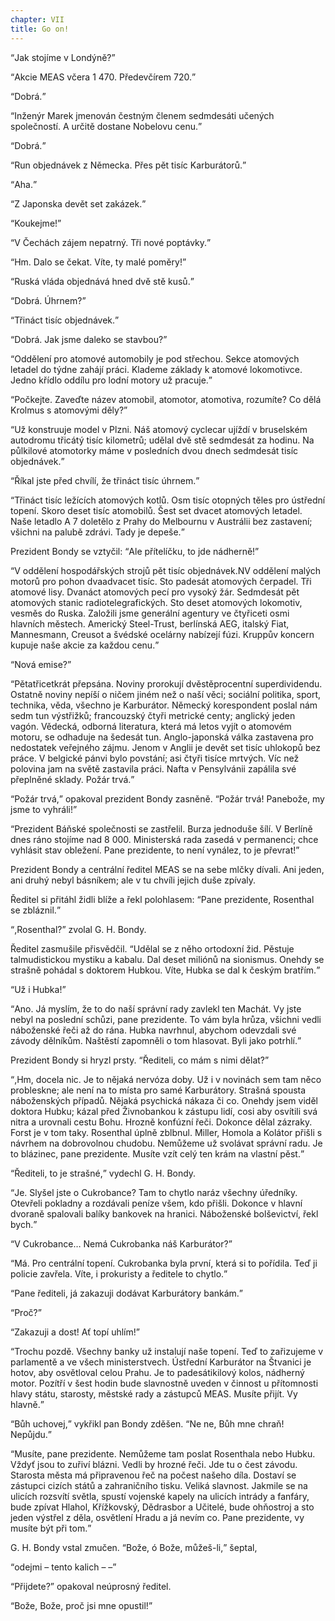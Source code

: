 ```yaml
---
chapter: VII
title: Go on!
---
```


<q>Jak stojíme v Londýně?</q>

<q>Akcie MEAS včera 1 470. Předevčírem 720.</q>

<q>Dobrá.</q>

<q>Inženýr Marek jmenován čestným členem sedmdesáti učených společností.
A určitě dostane Nobelovu cenu.</q>

<q>Dobrá.</q>

<q>Run objednávek z Německa.
Přes pět tisíc Karburátorů.</q>

<q>Aha.</q>

<q>Z Japonska devět set zakázek.</q>

<q>Koukejme!</q>

<q>V Čechách zájem nepatrný.
Tři nové poptávky.</q>

<q>Hm.
Dalo se čekat.
Víte, ty malé poměry!</q>

<q>Ruská vláda objednává hned dvě stě kusů.</q>

<q>Dobrá.
Úhrnem?</q>

<q>Třináct tisíc objednávek.</q>

<q>Dobrá.
Jak jsme daleko se stavbou?</q>

<q>Oddělení pro atomové automobily je pod střechou.
Sekce atomových letadel do týdne zahájí práci.
Klademe základy k atomové lokomotivce.
Jedno křídlo oddílu pro lodní motory už pracuje.</q>

<q>Počkejte.
Zaveďte název atomobil, atomotor, atomotiva, rozumíte?
Co dělá Krolmus s atomovými děly?</q>

<q>Už konstruuje model v Plzni.
Náš atomový cyclecar ujíždí v bruselském autodromu třicátý tisíc kilometrů; udělal dvě stě sedmdesát za hodinu.
Na půlkilové atomotorky máme v posledních dvou dnech sedmdesát tisíc objednávek.</q>

<q>Říkal jste před chvílí, že třináct tisíc úhrnem.</q>

<q>Třináct tisíc ležících atomových kotlů.
Osm tisíc otopných těles pro ústřední topení.
Skoro deset tisíc atomobilů.
Šest set dvacet atomových letadel.
Naše letadlo A 7 doletělo z Prahy do Melbournu v Austrálii bez zastavení; všichni na palubě zdrávi.
Tady je depeše.</q>

Prezident Bondy se vztyčil:
<q>Ale přítelíčku, to jde nádherně!</q>

<q>V oddělení hospodářských strojů pět tisíc objednávek.NV oddělení malých motorů pro pohon dvaadvacet tisíc.
Sto padesát atomových čerpadel.
Tři atomové lisy.
Dvanáct atomových pecí pro vysoký žár.
Sedmdesát pět atomových stanic radiotelegrafických.
Sto deset atomových lokomotiv, vesměs do Ruska.
Založili jsme generální agentury ve čtyřiceti osmi hlavních městech.
Americký Steel-Trust, berlínská AEG, italský Fiat, Mannesmann, Creusot a švédské ocelárny nabízejí fúzi.
Kruppův koncern kupuje naše akcie za každou cenu.</q>

<q>Nová emise?</q>

<q>Pětatřicetkrát přepsána.
Noviny prorokují dvěstěprocentní superdividendu.
Ostatně noviny nepíší o ničem jiném než o naší věci; sociální politika, sport, technika, věda, všechno je Karburátor.
Německý korespondent poslal nám sedm tun výstřižků; francouzský čtyři metrické centy; anglický jeden vagón.
Vědecká, odborná literatura, která má letos vyjít o atomovém motoru, se odhaduje na šedesát tun.
Anglo-japonská válka zastavena pro nedostatek veřejného zájmu.
Jenom v Anglii je devět set tisíc uhlokopů bez práce.
V belgické pánvi bylo povstání; asi čtyři tisíce mrtvých.
Víc než polovina jam na světě zastavila práci.
Nafta v Pensylvánii zapálila své přeplněné sklady.
Požár trvá.</q>

<q>Požár trvá,</q> opakoval prezident Bondy zasněně.
<q>Požár trvá!
Panebože, my jsme to vyhráli!</q>

<q>Prezident Báňské společnosti se zastřelil.
Burza jednoduše šílí.
V Berlíně dnes ráno stojíme nad 8 000. Ministerská rada zasedá v permanenci; chce vyhlásit stav obležení.
Pane prezidente, to není vynález, to je převrat!</q>

Prezident Bondy a centrální ředitel MEAS se na sebe mlčky dívali.
Ani jeden, ani druhý nebyl básníkem; ale v tu chvíli jejich duše zpívaly.

Ředitel si přitáhl židli blíže a řekl polohlasem:
<q>Pane prezidente, Rosenthal se zbláznil.</q>

<q>,Rosenthal?</q>
zvolal G. H. Bondy.

Ředitel zasmušile přisvědčil.
<q>Udělal se z něho ortodoxní žid.
Pěstuje talmudistickou mystiku a kabalu.
Dal deset miliónů na sionismus.
Onehdy se strašně pohádal s doktorem Hubkou.
Víte, Hubka se dal k českým bratřím.</q>

<q>Už i Hubka!</q>

<q>Ano.
Já myslím, že to do naší správní rady zavlekl ten Machát.
Vy jste nebyl na poslední schůzi, pane prezidente.
To vám byla hrůza, všichni vedli náboženské řeči až do rána.
Hubka navrhnul, abychom odevzdali své závody dělníkům.
Naštěstí zapomněli o tom hlasovat.
Byli jako potrhlí.</q>

Prezident Bondy si hryzl prsty.
<q>Řediteli, co mám s nimi dělat?</q>

<q>,Hm, docela nic.
Je to nějaká nervóza doby.
Už i v novinách sem tam něco probleskne; ale není na to místa pro samé Karburátory.
Strašná spousta náboženských případů.
Nějaká psychická nákaza či co.
Onehdy jsem viděl doktora Hubku; kázal před Živnobankou k zástupu lidí, cosi aby osvítili svá nitra a urovnali cestu Bohu.
Hrozně konfúzní řeči.
Dokonce dělal zázraky.
Forst je v tom taky.
Rosenthal úplně zblbnul.
Miller, Homola a Kolátor přišli s návrhem na dobrovolnou chudobu.
Nemůžeme už svolávat správní radu.
Je to blázinec, pane prezidente.
Musíte vzít celý ten krám na vlastní pěst.</q>

<q>Řediteli, to je strašné,</q> vydechl G. H. Bondy.

<q>Je.
Slyšel jste o Cukrobance?
Tam to chytlo naráz všechny úředníky.
Otevřeli pokladny a rozdávali peníze všem, kdo přišli.
Dokonce v hlavní dvoraně spalovali balíky bankovek na hranici.
Náboženské bolševictví, řekl bych.</q>

<q>V Cukrobance… Nemá Cukrobanka náš Karburátor?</q>

<q>Má.
Pro centrální topení.
Cukrobanka byla první, která si to pořídila.
Teď ji policie zavřela.
Víte, i prokuristy a ředitele to chytlo.</q>

<q>Pane řediteli, já zakazuji dodávat Karburátory bankám.</q>

<q>Proč?</q>

<q>Zakazuji a dost!
Ať topí uhlím!</q>

<q>Trochu pozdě.
Všechny banky už instalují naše topení.
Teď to zařizujeme v parlamentě a ve všech ministerstvech.
Ústřední Karburátor na
Štvanici je hotov, aby osvětloval celou Prahu.
Je to padesátikilový kolos, nádherný motor.
Pozítří v šest hodin bude slavnostně uveden v činnost u přítomnosti hlavy státu, starosty, městské rady a zástupců MEAS. Musíte přijít.
Vy hlavně.</q>

<q>Bůh uchovej,</q> vykřikl pan Bondy zděšen.
<q>Ne ne, Bůh mne chraň!
Nepůjdu.</q>

<q>Musíte, pane prezidente.
Nemůžeme tam poslat Rosenthala nebo Hubku.
Vždyť jsou to zuřiví blázni.
Vedli by hrozné řeči.
Jde tu o čest závodu.
Starosta města má připravenou řeč na počest našeho díla.
Dostaví se zástupci cizích států a zahraničního tisku.
Veliká slavnost.
Jakmile se na ulicích rozsvítí světla, spustí vojenské kapely na ulicích intrády a fanfáry, bude zpívat Hlahol, Křížkovský, Dědrasbor a Učitelé, bude ohňostroj a sto jeden výstřel z děla, osvětlení Hradu a já nevím co.
Pane prezidente, vy musíte být při tom.</q>

G. H. Bondy vstal zmučen.
<q>Bože, ó Bože, můžeš-li,</q> šeptal,

<q>odejmi – tento kalich – –</q>

<q>Přijdete?</q>
opakoval neúprosný ředitel.

<q>Bože, Bože, proč jsi mne opustil!</q>
